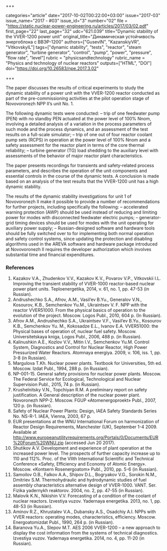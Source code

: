 +++

categories="article"
date="2017-10-02T00:22:00+03:00"
issue="2017-03"
issue_name="2017 - #03"
issue_id="3"
number="02"
file = "https://static.nuclear-power-engineering.ru/articles/2017/03/02.pdf"
first_page="22"
last_page="32"
udc="621.039"
title="Dynamic stability of the VVER-1200 power unit"
original_title="Динамическая устойчивость энергоблока с ВВЭР-1200"
authors=["GusevIN", "KazanskiyVR", "VitkovskyIL"]
tags=["dynamic stability", "tests", "reactor", "steam generator", "turbine generator", "control", "pump", "power", "pressure", "flow rate", "level"]
rubric = "physicsandtechnology"
rubric_name = "Physics and technology of nuclear reactors"
outputs=["HTML", "DOI"]
doi="https://doi.org/10.26583/npe.2017.3.02"

+++

The paper discusses the results of critical experiments to study the dynamic stability of a power unit with the VVER-1200 reactor conducted as part of the pre-commissioning activities at the pilot operation stage of Novovoronezh NPP II’s unit No. 1.

The following dynamic tests were conducted:
– trip of one feedwater pump (PEN) with no standby PEN actuated at the power level of 100% Nnom, involving a detailed analysis of a variation in the process parameters of such mode and the process dynamics, and an assessment of the test results on a full-scale simulator;
– trip of one out of four reactor coolant pump sets (RCPS) in operation at the power level of 100% Nnom and a safety assessment for the reactor plant in terms of the core thermal reliability;
– turbine generator (TG) load shedding to the auxiliary level with assessments of the behavior of major reactor plant characteristics.

The paper presents recordings for transients and safety-related process parameters, and describes the operation of the unit components and essential controls in the course of the dynamic tests. A conclusion is made based on an analysis of the test results that the VVER-1200 unit has a high dynamic stability.

The results of the dynamic stability investigations for unit 1 of Novovoronezh II make it possible to provide a number of recommendations for further projects, including specifically the following:
– accelerated warning protection (AWP) should be used instead of reducing and limiting power for modes with disconnected feedwater electric pumps;
– generator-grid timing devices should be used for modes with the unit operating for auxiliary power supply;
– Russian-designed software and hardware tools should be fully switched over to for implementing both normal operation and safety control systems, since updating the protection and disabling algorithms used in the AREVA software and hardware package introduced at Novovoronezh II requires the developer authorization which involves substantial time and financial expenditures.

### References

1. Kazakov V.A., Zhudenkov V.V., Kazakov K.V., Povarov V.P., Vitkovskii I.L. Improving the transient stability of VVER-1000 reactor-based nuclear power plant units. Teploenergetika, 2014, v. 61, no. 1, pp. 47-53 (in Russian).
2. Andrushechko S.A., Afrov, A.M., Vasil’ev B.Yu., Generalov V.N., Kosourov, K.B., Semchenkov Yu.M., Ukraintsev V. F. NPP with the reactor VVER51000. From the physical basics of operation to the evolution of the project. Moscow. Logos Publ., 2010, 604 p. (In Russian).
3. Afrov A.M., Andrushechko S.A., Ukraintsev V.F., Vasil’ev B.Yu., Kosourov K.B., Semchenkov Yu. M., Kokosadze E.L., Ivanov E.A. VVER51000: the Physical bases of operation of, nuclear fuel safety. Moscow. Universitetskaya kniga, Logos Publ., 2006, 488 p. (in Russian).
4. Kalinushkin A.E., Kozlov V.V., Mitin I.V., Semchenkov Yu.M. Control System, Diagnostics and Control for Nuclear Reactor, High Power Pressurized Water Reactors. Atomnaya energiya. 2009, v. 106, iss. 1, pp. 3-8 (in Russian).
5. Margulova T.Kh. Nuclear power plants. Textbook for Universities, 5th ed. Moscow. Izdat Publ., 1994, 288 p. (in Russian).
6. NP-001-15. General safety provisions for nuclear power plants. Moscow. The Federal Service for Ecological, Technological and Nuclear Supervision Publ., 2015, 74 p. (in Russian).
7. Krushelnitsky V.N., Topchiyan R.M. A preliminary report on safety justification. A General description of the nuclear power plant. Novoronezh NPP-2. Moscow. FGUP «Atomenergoproekt» Publ., 2007, 120 p. (in Russian).
8. Safety of Nuclear Power Plants: Design, IAEA Safety Standards Series No. NS-R-1. IAEA, Vienna, 2003, 67 p.
9. EUR presentations at the WNU International Forum on harmonization of Reactor Design Requirements, Manchester (UK), September 1-4 2009. Available at http://www.europeanutilityrequirements.org/Portals/0/Documents/EUR%20Forum%20WNU.zip (accessed Jun 20 2017).
10. Shutikov A.V. Development and experience of plant operation at the increased power level. The prospects of further capacity increase up to 110 and 112%. Proc. of the VIIth International Scientific and Technical Conference «Safety, Efficiency and Economy of Atomic Energy». Moscow. «Kontsern Rosenergoatom» Publ., 2010, pp. 5-6 (in Russian).
11. Samoilov O.B., Falkov A.A., Shipov D.L., Bogryakov V.G., Sorokin N.M., Dmitriev S.M. Thermohydraulic and hydrodynamic studies of fuel assembly characteristics alternative design of VVER-1000. VANT. Ser. Fizika yadernykh reaktorov. 2004, no. 2, pp. 47-55 (in Russian).
12. Malovik K.N., Nikishin V.V. Forecasting of a condition of the coolant of nuclear reactors. Izvestiya vuzov. Yadernaya energetika. 2013, no. 1, pp. 48-53 (in Russian).
13. Aminov R.Z., Khrustalev V.A., Dubansky A.S., Osadchiy A.I. NPPs with VVER reactors: operating modes, characteristics, efficiency. Moscow. Energoatomizdat Publ., 1990, 264 p. (in Russian).
14. Baranova Yu.A., Slepov M.T. AES 2006 VVER-1200 – a new approach to display the cost information from the systems of technical diagnostics. Izvestiya vuzov. Yadernaya energetika. 2014, no. 4, pp. 11-20 (in Russian).